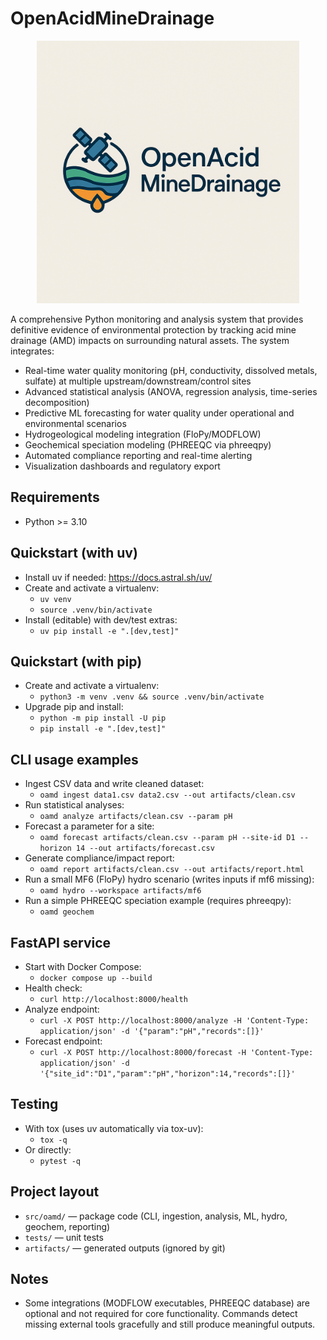 # OpenAcidMineDrainage

<p align="center">
  <img src="OpenAcidMineDrainage.png" alt="OpenAcidMineDrainage Logo" width="420" />
  
</p>

A comprehensive Python monitoring and analysis system that provides definitive evidence of environmental protection by tracking acid mine drainage (AMD) impacts on surrounding natural assets. The system integrates:

- Real-time water quality monitoring (pH, conductivity, dissolved metals, sulfate) at multiple upstream/downstream/control sites
- Advanced statistical analysis (ANOVA, regression analysis, time-series decomposition)
- Predictive ML forecasting for water quality under operational and environmental scenarios
- Hydrogeological modeling integration (FloPy/MODFLOW)
- Geochemical speciation modeling (PHREEQC via phreeqpy)
- Automated compliance reporting and real-time alerting
- Visualization dashboards and regulatory export

## Requirements
- Python >= 3.10

## Quickstart (with uv)
- Install uv if needed: https://docs.astral.sh/uv/
- Create and activate a virtualenv:
  - `uv venv`
  - `source .venv/bin/activate`
- Install (editable) with dev/test extras:
  - `uv pip install -e ".[dev,test]"`

## Quickstart (with pip)
- Create and activate a virtualenv:
  - `python3 -m venv .venv && source .venv/bin/activate`
- Upgrade pip and install:
  - `python -m pip install -U pip`
  - `pip install -e ".[dev,test]"`

## CLI usage examples
- Ingest CSV data and write cleaned dataset:
  - `oamd ingest data1.csv data2.csv --out artifacts/clean.csv`
- Run statistical analyses:
  - `oamd analyze artifacts/clean.csv --param pH`
- Forecast a parameter for a site:
  - `oamd forecast artifacts/clean.csv --param pH --site-id D1 --horizon 14 --out artifacts/forecast.csv`
- Generate compliance/impact report:
  - `oamd report artifacts/clean.csv --out artifacts/report.html`
- Run a small MF6 (FloPy) hydro scenario (writes inputs if mf6 missing):
  - `oamd hydro --workspace artifacts/mf6`
- Run a simple PHREEQC speciation example (requires phreeqpy):
  - `oamd geochem`

## FastAPI service
- Start with Docker Compose:
  - `docker compose up --build`
- Health check:
  - `curl http://localhost:8000/health`
- Analyze endpoint:
  - `curl -X POST http://localhost:8000/analyze -H 'Content-Type: application/json' -d '{"param":"pH","records":[]}'`
- Forecast endpoint:
  - `curl -X POST http://localhost:8000/forecast -H 'Content-Type: application/json' -d '{"site_id":"D1","param":"pH","horizon":14,"records":[]}'`

## Testing
- With tox (uses uv automatically via tox-uv):
  - `tox -q`
- Or directly:
  - `pytest -q`

## Project layout
- `src/oamd/` — package code (CLI, ingestion, analysis, ML, hydro, geochem, reporting)
- `tests/` — unit tests
- `artifacts/` — generated outputs (ignored by git)

## Notes
- Some integrations (MODFLOW executables, PHREEQC database) are optional and not required for core functionality. Commands detect missing external tools gracefully and still produce meaningful outputs.
